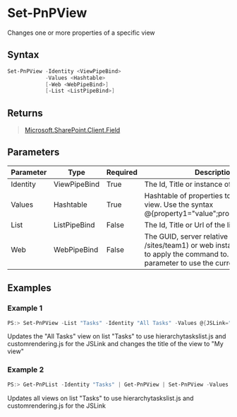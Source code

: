 # Set-PnPView
Changes one or more properties of a specific view
## Syntax
```powershell
Set-PnPView -Identity <ViewPipeBind>
            -Values <Hashtable>
            [-Web <WebPipeBind>]
            [-List <ListPipeBind>]
```


## Returns
>[Microsoft.SharePoint.Client.Field](https://msdn.microsoft.com/en-us/library/microsoft.sharepoint.client.view.aspx)

## Parameters
Parameter|Type|Required|Description
---------|----|--------|-----------
|Identity|ViewPipeBind|True|The Id, Title or instance of the view|
|Values|Hashtable|True|Hashtable of properties to update on the view. Use the syntax @{property1="value";property2="value"}.|
|List|ListPipeBind|False|The Id, Title or Url of the list|
|Web|WebPipeBind|False|The GUID, server relative url (i.e. /sites/team1) or web instance of the web to apply the command to. Omit this parameter to use the current web.|
## Examples

### Example 1
```powershell
PS:> Set-PnPView -List "Tasks" -Identity "All Tasks" -Values @{JSLink="hierarchytaskslist.js|customrendering.js";Title="My view"}
```
Updates the "All Tasks" view on list "Tasks" to use hierarchytaskslist.js and customrendering.js for the JSLink and changes the title of the view to "My view"

### Example 2
```powershell
PS:> Get-PnPList -Identity "Tasks" | Get-PnPView | Set-PnPView -Values @{JSLink="hierarchytaskslist.js|customrendering.js"}
```
Updates all views on list "Tasks" to use hierarchytaskslist.js and customrendering.js for the JSLink

